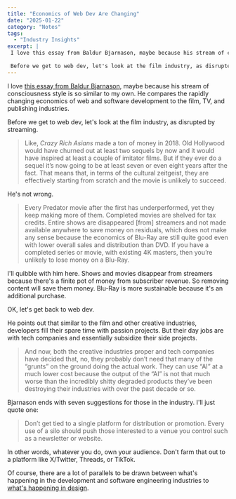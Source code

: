 ```yaml
---
title: "Economics of Web Dev Are Changing"
date: "2025-01-22"
category: "Notes"
tags:
  - "Industry Insights"
excerpt: |
 I love this essay from Baldur Bjarnason, maybe because his stream of consciousness style is so similar to my own. He compares the rapidly changing economics of web and software development to the film, TV, and publishing industries.
 
 Before we get to web dev, let's look at the film industry, as disrupted by streaming…
---
```

I love [this essay from Baldur Bjarnason](https://www.baldurbjarnason.com/notes/2025/the-web-is-a-creative-industry/?ref=rogerwong.me), maybe because his stream of consciousness style is so similar to my own. He compares the rapidly changing economics of web and software development to the film, TV, and publishing industries.

Before we get to web dev, let's look at the film industry, as disrupted by streaming.

> Like, _Crazy Rich Asians_ made a ton of money in 2018. Old Hollywood would have churned out at least two sequels by now and it would have inspired at least a couple of imitator films. But if they ever do a sequel it’s now going to be at least seven or even eight years after the fact. That means that, in terms of the cultural zeitgeist, they are effectively starting from scratch and the movie is unlikely to succeed.

He's not wrong. 

> Every Predator movie after the first has underperformed, yet they keep making more of them. Completed movies are shelved for tax credits. Entire shows are disappeared \[from\] streamers and not made available anywhere to save money on residuals, which does not make any sense because the economics of Blu-Ray are still quite good even with lower overall sales and distribution than DVD. If you have a completed series or movie, with existing 4K masters, then you’re unlikely to lose money on a Blu-Ray.

I'll quibble with him here. Shows and movies disappear from streamers because there's a finite pot of money from subscriber revenue. So removing content will save them money. Blu-Ray is more sustainable because it's an additional purchase.

OK, let's get back to web dev.

He points out that similar to the film and other creative industries, developers fill their spare time with passion projects. But their day jobs are with tech companies and essentially subsidize their side projects.

> And now, both the creative industries proper and tech companies have decided that, no, they probably don’t need that many of the “grunts” on the ground doing the actual work. They can use “AI” at a much lower cost because the output of the “AI” is not that much worse than the incredibly shitty degraded products they’ve been destroying their industries with over the past decade or so.

Bjarnason ends with seven suggestions for those in the industry. I'll just quote one:

> Don’t get tied to a single platform for distribution or promotion. Every use of a silo should push those interested to a venue you control such as a newsletter or website.

In other words, whatever you do, own your audience. Don't farm that out to a platform like X/Twitter, Threads, or TikTok.

Of course, there are a lot of parallels to be drawn between what's happening in the development and software engineering industries to [what's happening in design](/posts/designs-purpose-remains-constant).